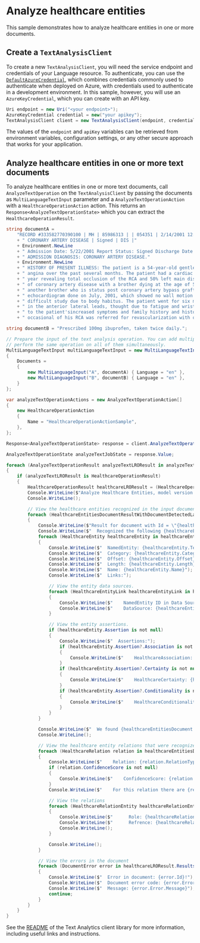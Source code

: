# Analyze healthcare entities

This sample demonstrates how to analyze healthcare entities in one or more documents.

## Create a `TextAnalysisClient`

To create a new `TextAnalysisClient`, you will need the service endpoint and credentials of your Language resource. To authenticate, you can use the [`DefaultAzureCredential`][DefaultAzureCredential], which combines credentials commonly used to authenticate when deployed on Azure, with credentials used to authenticate in a development environment. In this sample, however, you will use an `AzureKeyCredential`, which you can create with an API key.

```C# Snippet:CreateTextClient
Uri endpoint = new Uri("<your endpoint>");
AzureKeyCredential credential = new("your apikey");
TextAnalysisClient client = new TextAnalysisClient(endpoint, credential);;
```

The values of the `endpoint` and `apiKey` variables can be retrieved from environment variables, configuration settings, or any other secure approach that works for your application.

## Analyze healthcare entities in one or more text documents

To analyze healthcare entities in one or more text documents, call `AnalyzeTextOperation` on the `TextAnalysisClient` by passing the documents as `MultiLanguageTextInput` parameter and a `AnalyzeTextOperationAction` with a `HealthcareOperationAction` action. This returns an `Response<AnalyzeTextOperationState>` which you can extract the `HealthcareOperationResult`.

```C# Snippet:Sample7_AnalyzeTextOperation_HealthcareOperationAction
string documentA =
    "RECORD #333582770390100 | MH | 85986313 | | 054351 | 2/14/2001 12:00:00 AM |"
    + " CORONARY ARTERY DISEASE | Signed | DIS |"
    + Environment.NewLine
    + " Admission Date: 5/22/2001 Report Status: Signed Discharge Date: 4/24/2001"
    + " ADMISSION DIAGNOSIS: CORONARY ARTERY DISEASE."
    + Environment.NewLine
    + " HISTORY OF PRESENT ILLNESS: The patient is a 54-year-old gentleman with a history of progressive"
    + " angina over the past several months. The patient had a cardiac catheterization in July of this"
    + " year revealing total occlusion of the RCA and 50% left main disease, with a strong family history"
    + " of coronary artery disease with a brother dying at the age of 52 from a myocardial infarction and"
    + " another brother who is status post coronary artery bypass grafting. The patient had a stress"
    + " echocardiogram done on July, 2001, which showed no wall motion abnormalities, but this was a"
    + " difficult study due to body habitus. The patient went for six minutes with minimal ST depressions"
    + " in the anterior lateral leads, thought due to fatigue and wrist pain, his anginal equivalent. Due"
    + " to the patient'sincreased symptoms and family history and history left main disease with total"
    + " occasional of his RCA was referred for revascularization with open heart surgery.";

string documentB = "Prescribed 100mg ibuprofen, taken twice daily.";

// Prepare the input of the text analysis operation. You can add multiple documents to this list and
// perform the same operation on all of them simultaneously.
MultiLanguageTextInput multiLanguageTextInput = new MultiLanguageTextInput()
{
    Documents =
    {
        new MultiLanguageInput("A", documentA) { Language = "en" },
        new MultiLanguageInput("B", documentB) { Language = "en" },
    }
};

var analyzeTextOperationActions = new AnalyzeTextOperationAction[]
{
    new HealthcareOperationAction
    {
        Name = "HealthcareOperationActionSample",
    },
};

Response<AnalyzeTextOperationState> response = client.AnalyzeTextOperation(multiLanguageTextInput, analyzeTextOperationActions);

AnalyzeTextOperationState analyzeTextJobState = response.Value;

foreach (AnalyzeTextOperationResult analyzeTextLROResult in analyzeTextJobState.Actions.Items)
{
    if (analyzeTextLROResult is HealthcareOperationResult)
    {
        HealthcareOperationResult healthcareLROResult = (HealthcareOperationResult)analyzeTextLROResult;
        Console.WriteLine($"Analyze Healthcare Entities, model version: \"{healthcareLROResult.Results.ModelVersion}\"");
        Console.WriteLine();

        // View the healthcare entities recognized in the input documents.
        foreach (HealthcareEntitiesDocumentResultWithDocumentDetectedLanguage healthcareEntitiesDocument in healthcareLROResult.Results.Documents)
        {
            Console.WriteLine($"Result for document with Id = \"{healthcareEntitiesDocument.Id}\":");
            Console.WriteLine($"  Recognized the following {healthcareEntitiesDocument.Entities.Count} healthcare entities:");
            foreach (HealthcareEntity healthcareEntity in healthcareEntitiesDocument.Entities)
            {
                Console.WriteLine($"  NamedEntity: {healthcareEntity.Text}");
                Console.WriteLine($"  Category: {healthcareEntity.Category}");
                Console.WriteLine($"  Offset: {healthcareEntity.Offset}");
                Console.WriteLine($"  Length: {healthcareEntity.Length}");
                Console.WriteLine($"  Name: {healthcareEntity.Name}");
                Console.WriteLine($"  Links:");

                // View the entity data sources.
                foreach (HealthcareEntityLink healthcareEntityLink in healthcareEntity.Links)
                {
                    Console.WriteLine($"    NamedEntity ID in Data Source: {healthcareEntityLink.Id}");
                    Console.WriteLine($"    DataSource: {healthcareEntityLink.DataSource}");
                }

                // View the entity assertions.
                if (healthcareEntity.Assertion is not null)
                {
                    Console.WriteLine($"  Assertions:");
                    if (healthcareEntity.Assertion?.Association is not null)
                    {
                        Console.WriteLine($"    HealthcareAssociation: {healthcareEntity.Assertion?.Association}");
                    }
                    if (healthcareEntity.Assertion?.Certainty is not null)
                    {
                        Console.WriteLine($"    HealthcareCertainty: {healthcareEntity.Assertion?.Certainty}");
                    }
                    if (healthcareEntity.Assertion?.Conditionality is not null)
                    {
                        Console.WriteLine($"    HealthcareConditionality: {healthcareEntity.Assertion?.Conditionality}");
                    }
                }
            }

            Console.WriteLine($"  We found {healthcareEntitiesDocument.Relations.Count} relations in the current document:");
            Console.WriteLine();

            // View the healthcare entity relations that were recognized.
            foreach (HealthcareRelation relation in healthcareEntitiesDocument.Relations)
            {
                Console.WriteLine($"    Relation: {relation.RelationType}");
                if (relation.ConfidenceScore is not null)
                {
                    Console.WriteLine($"    ConfidenceScore: {relation.ConfidenceScore}");
                }
                Console.WriteLine($"    For this relation there are {relation.Entities.Count} roles");

                // View the relations
                foreach (HealthcareRelationEntity healthcareRelationEntity in relation.Entities)
                {
                    Console.WriteLine($"      Role: {healthcareRelationEntity.Role}");
                    Console.WriteLine($"      Refrence: {healthcareRelationEntity.Ref}");
                    Console.WriteLine();
                }

                Console.WriteLine();
            }

            // View the errors in the document
            foreach (DocumentError error in healthcareLROResult.Results.Errors)
            {
                Console.WriteLine($"  Error in document: {error.Id}!");
                Console.WriteLine($"  Document error code: {error.Error.Code}");
                Console.WriteLine($"  Message: {error.Error.Message}");
                continue;
            }
        }
    }
}
```

See the [README] of the Text Analytics client library for more information, including useful links and instructions.

[DefaultAzureCredential]: https://github.com/Azure/azure-sdk-for-net/blob/main/sdk/identity/Azure.Identity/README.md
[README]: https://github.com/Azure/azure-sdk-for-net/blob/main/sdk/cognitivelanguage/Azure.AI.Language.Text/samples/README.md
